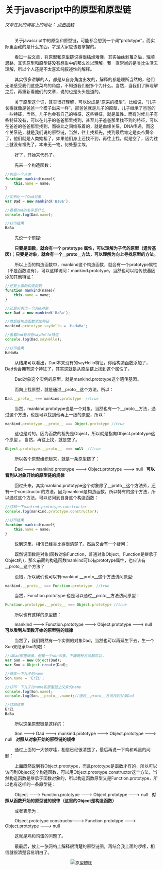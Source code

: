 # 关于javascript中的原型和原型链
###### 文章在我的博客上的地址： [点击跳转](http://www.ershing.cn/javascriptprototype/ "点击我")

        关于javascript中的原型和原型链，可能都会想到一个词“prototype”，而实际里面藏的是什么东西，才是大家应该要掌握的。

        看过一些文章，将原型和原型链说得很枯燥难懂，其实抽丝剥茧之后，理顺思路，其实原型和原型链没有想象中的那么难以理解。我一直崇尚的是类比生活去理解，所以个人还是不太喜欢纯叙述性的解释。

        其实很多讲解的人，都是从自身角度出发的，解释的都是理所当然的，他们无法感受我们这些菜鸟的角度，不知道我们很多个为什么。当然，当我们了解理解之后，再重新看他们的文章，说的也是头头是道的。

        关于原型这个词，其实很好理解，可以说成是“原来的模型”。比如说，“儿子长得就像是爸爸一个模子出来一样”，那爸爸就是儿子的原型，儿子继承了爸爸的一些特征，当然，儿子也会有自己的特征，这些特征，就是属性。而有时候儿子有些特征没有，可以在儿子的爸爸那里找到，甚至儿子爸爸那里找不到的特征，可以在爸爸的爸爸那里找到，而彼此之间维系着的，就是血缘关系，DNA传递，而这个关系链，就是我们说的原型链，当然，往上找祖先，找到最后肯定是炎帝黄帝了，他们就是人类始祖了，如果他们身上还找不到，再往上找，就是空了，因为往上就没有祖先了，本来无一物，何处惹尘埃。

        好了，开始来代码了。

        先来一个构造函数：
```javascript
//构造一个人类
function mankind(name){
    this.name = name;
}

//实例化一个Dad对象
var Dad = new mankind('BaBa');

//看看Dad的名字是什么
console.log(Dad.name);

//打印结果
BaBa
```
        先说一个前提:

        **只要是函数，就会有一个 prototype 属性，可以理解为子代的原型（遗传基因）；只要是对象，就会有一个__proto__方法，可以理解为向上寻找原型的方法。**

        所以上面的构造函数中，mankind这个构造函数，就会有一个prototype属性（不是函数没有），可以这样访问：mankind.prototype，当然也可以给传统基因添加其他特征：
```javascript
//还是上面的构造函数
function mankind(name){
    this.name = name;
}

//还是实例化一个Dad对象
var Dad = new mankind('BaBa');

//然后给构造函数添加特征
mankind.prototype.sayHello = 'HaHaHa';

//看看Dad有没有sayHello特征
console.log(Dad.sayHello);

//打印结果
HaHaHa
```
        从结果可以看出，Dad本来没有的sayHello特征，你给构造函数添加了，Dad也会拥有这个特征了，其实这就是从原型链上找到这个属性了。

        Dad对象这个实例的原型，就是mankind.prototype这个遗传基因。

        而向上找原型，就是通过__proto__这个方法，所以：
```javascript
Dad.__proto__ === mankind.prototype  //true
```
        当然，mankind.prototype也是一个对象，当然也有一个__proto__方法，通过这个方法，也是可以找到他再上一级的原型，所以：
```javascript
mankind.prototype.__proto__ === Object.prototype //true
```
        这也是对的。因为函数的祖先是Object，所以就是指向Object.prototype这个原型 。
        当然，再往上找，就是空了。
```javascript       
Object.prototype.__proto__  === null  //true 
```       
        所以各个原型组织起来，就是一条原型链了：

        Dad ---> mankind.prototype ---> Object.prototype ---> null   **可以看到从对象开始的原型链的规律**<br>
 
        回过头来，其实mankind.prototype这个对象除了__proto__这个方法外，还有一个constructor的方法，因为mankind是构造函数，所以特有的这个方法，所以通过这个方法，可以访问到自身这个构造函数：
```javascript
//打印一下mankind.prototype.constructor
console.log(mankind.prototype.constructor);

//打印结果
function mankind(name){
    this.name = name;
}
```
        说到这里，相信已经类比得很清楚了。然后又会有一个疑问：

        既然说函数是对象(函数对象Function，普通对象Object，Function是继承于Object的)，那么前面的构造函数mankind可以有prototype属性，也应该有__proto__这个方法？

        没错，所以我们也可以有mankind.__proto__这个方法访问原型:
```javascript
mankind.__proto__ === Function.prototype  //true
```
        当然，Function.prototype 也是可以通过__proto__方法访问原型：
```javascript
Function.prototype.__proto__ === Object.prototype //true
```
        所以也有这样的原型链：

        mankind ---> Function.prototype ---> Object.prototype ---> null   **可以看到从函数开始的原型链的规律**<br>

        当然了，我们既然有一个实例的对象Dad，当然也可以再延生下去，生一个Son来继承Dad的啦：
```javascript
//从Dad那里继承，创建一个son对象，下面两种方法都可以：
var Son = new Object(Dad);
var Son = Object.create(Dad);

//修改一下儿子的name
Son.name = 'ErZi';

//打印一下儿子的name和原型链上父亲的name
console.log(Son.name);
console.log(Son.__proto__.name);//通过__proto__方法找到父亲Dad

//打印结果
ErZi
BaBa
```
        所以这条原型链是这样的：

        Son ---> Dad ---> mankind.prototype ---> Object.prototype ---> null   **对照从对象开始的原型链的规律**<br>

        通过上面的一大顿啰嗦，相信已经很清楚了，最后再说一下鸡和鸡蛋的问题：

        上面既然说到有Object.prototype，而且prototype是函数才有的，所以可以访问到Object这个构造函数，可以用Object.prototype.constructor这个方法，当然构造函数是继承于函数对象的，所以构造函数原型又是Function.prototype，所以也有这样的一条原型链：

        Object ---> Function.prototype ---> Object.prototype ---> null   **对照从函数开始的原型链的规律（这里的Object是构造函数）**<br>

        或者表示为：

        Object.prototype.constructor---> Function.prototype ---> Object.prototype ---> null<br>

        这就是鸡和鸡蛋的问题了。

        最最后，放上一张网络上解释很清楚的原型链图，再结合我上面的啰嗦，相信就很清楚容易明白了。
        <div align=center><img src="https://ss0.bdstatic.com/94oJfD_bAAcT8t7mm9GUKT-xh_/timg?image&quality=100&size=b4000_4000&sec=1498028312&di=5dc545ec45d571ebaf82edc6bfd4adae&src=http://images2015.cnblogs.com/blog/952839/201608/952839-20160807171533231-172025675.png" alt="原型链图" /></div>



